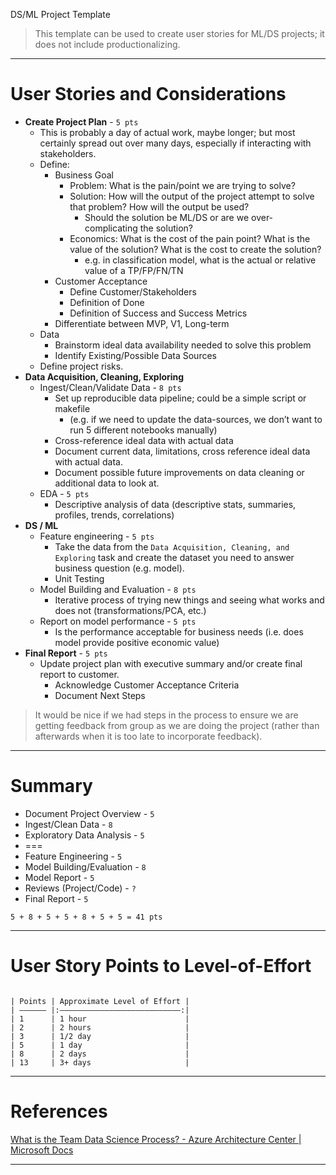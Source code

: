 DS/ML Project Template

> This template can be used to create user stories for ML/DS projects; it does not include productionalizing.

---

# User Stories and Considerations

- **Create Project Plan** - `5 pts`
    - This is probably a day of actual work, maybe longer; but most certainly spread out over many days, especially if interacting with stakeholders.
    - Define: 
        - Business Goal
            - Problem: What is the pain/point we are trying to solve?
            - Solution: How will the output of the project attempt to solve that problem? How will the output be used?
              - Should the solution be ML/DS or are we over-complicating the solution?
            - Economics: What is the cost of the pain point? What is the value of the solution? What is the cost to create the solution? 
                - e.g. in classification model, what is the actual or relative value of a TP/FP/FN/TN
        - Customer Acceptance 
            - Define Customer/Stakeholders 
            - Definition of Done
            - Definition of Success and Success Metrics
        - Differentiate between MVP, V1, Long-term
    - Data
      - Brainstorm ideal data availability needed to solve this problem
      - Identify Existing/Possible Data Sources
    - Define project risks.
- **Data Acquisition, Cleaning, Exploring**
    - Ingest/Clean/Validate Data - `8 pts`
        - Set up reproducible data pipeline; could be a simple script or makefile
            - (e.g. if we need to update the data-sources, we don’t want to run 5 different notebooks manually)
        - Cross-reference ideal data with actual data
        - Document current data, limitations, cross reference ideal data with actual data.
        - Document possible future improvements on data cleaning or additional data to look at.
    - EDA - `5 pts` 
        - Descriptive analysis of data (descriptive stats, summaries, profiles, trends, correlations) 
- **DS / ML**
    - Feature engineering - `5 pts`
        - Take the data from the `Data Acquisition, Cleaning, and Exploring` task and create the dataset you need to answer business question (e.g. model).
        - Unit Testing
    - Model Building and Evaluation - `8 pts`
        - Iterative process of trying new things and seeing what works and does not (transformations/PCA, etc.)
    - Report on model performance - `5 pts`
        - Is the performance acceptable for business needs (i.e. does model provide positive economic value)
- **Final Report** - `5 pts`
    - Update project plan with executive summary and/or create final report to customer.
      - Acknowledge Customer Acceptance Criteria
      - Document Next Steps

> It would be nice if we had steps in the process to ensure we are getting feedback from group as we are doing the project (rather than afterwards when it is too late to incorporate feedback).

---

# Summary

- Document Project Overview - `5`
- Ingest/Clean Data - `8`
- Exploratory Data Analysis - `5`
- ===
- Feature Engineering - `5`
- Model Building/Evaluation - `8`
- Model Report -  `5`
- Reviews (Project/Code) - `?`
- Final Report - `5`

`5 + 8 + 5 + 5 + 8 + 5 + 5 = 41 pts`

---

# User Story Points to Level-of-Effort
```

| Points | Approximate Level of Effort |
| —————— |:———————————————————————————:|
| 1      | 1 hour                      |
| 2      | 2 hours                     |
| 3      | 1/2 day                     |
| 5      | 1 day                       |
| 8      | 2 days                      |
| 13     | 3+ days                     |
```

---

# References
[What is the Team Data Science Process? - Azure Architecture Center | Microsoft Docs](https://docs.microsoft.com/en-us/azure/architecture/data-science-process/overview)

---